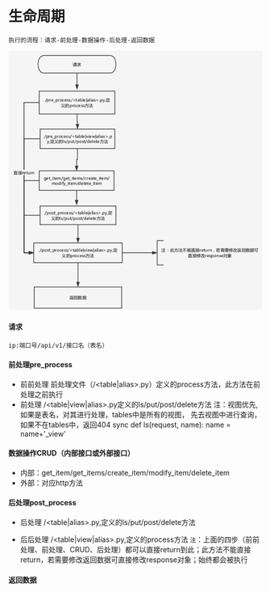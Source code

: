 # 生命周期

    执行的流程：请求-前处理-数据操作-后处理-返回数据

   ![流程图](life.jpg)
#### 请求
    
    ip:端口号/api/v1/接口名（表名）
  
####  前处理pre_process
* 前前处理
    前处理文件（/<table|alias>.py）定义的process方法，此方法在前处理之前执行
* 前处理
    /<table|view|alias>.py定义的ls/put/post/delete方法
        注：视图优先,如果是表名，对其进行处理，tables中是所有的视图，
        先去视图中进行查询，如果不在tables中，返回404
        sync def ls(request, name):
            name = name+'_view' 
        
####  数据操作CRUD（内部接口或外部接口）

* 内部：get_item/get_items/create_item/modify_item/delete_item
* 外部：对应http方法

####  后处理post_process

* 后处理
/<table|alias>.py,定义的ls/put/post/delete方法
        
* 后后处理
 /<table|view|alias>.py,定义的process方法
`注`：上面的四步（前前处理、前处理、CRUD、后处理）都可以直接return到此；此方法不能直接return，若需要修改返回数据可直接修改response对象；始终都会被执行

#### 返回数据
